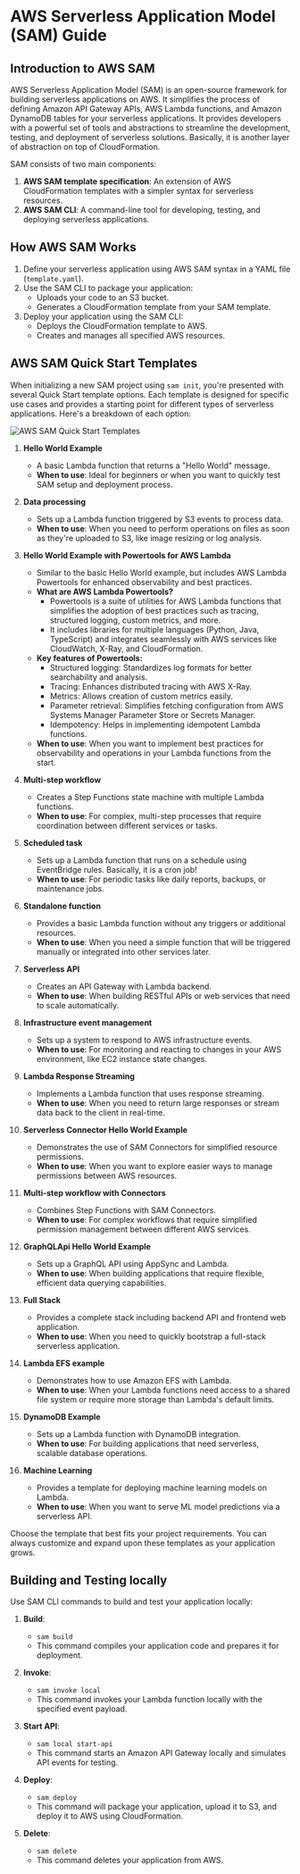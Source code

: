 # AWS Serverless Application Model (SAM) Guide

## Introduction to AWS SAM

AWS Serverless Application Model (SAM) is an open-source framework for building serverless applications on AWS. It simplifies the process of defining Amazon API Gateway APIs, AWS Lambda functions, and Amazon DynamoDB tables for your serverless applications. It provides developers with a powerful set of tools and abstractions to streamline the development, testing, and deployment of serverless solutions. Basically, it is another layer of abstraction on top of CloudFormation.

SAM consists of two main components:
1. **AWS SAM template specification**: An extension of AWS CloudFormation templates with a simpler syntax for serverless resources.
2. **AWS SAM CLI**: A command-line tool for developing, testing, and deploying serverless applications.

## How AWS SAM Works

1. Define your serverless application using AWS SAM syntax in a YAML file (`template.yaml`).
2. Use the SAM CLI to package your application:
   - Uploads your code to an S3 bucket.
   - Generates a CloudFormation template from your SAM template.
3. Deploy your application using the SAM CLI:
   - Deploys the CloudFormation template to AWS.
   - Creates and manages all specified AWS resources.

## AWS SAM Quick Start Templates

When initializing a new SAM project using `sam init`, you're presented with several Quick Start template options. Each template is designed for specific use cases and provides a starting point for different types of serverless applications. Here's a breakdown of each option:

![AWS SAM Quick Start Templates](Screenshot%202024-10-19%20at%201.20.35%20AM.png)

1. **Hello World Example**
   - A basic Lambda function that returns a "Hello World" message.
   - **When to use**: Ideal for beginners or when you want to quickly test SAM setup and deployment process.

2. **Data processing**
   - Sets up a Lambda function triggered by S3 events to process data.
   - **When to use**: When you need to perform operations on files as soon as they're uploaded to S3, like image resizing or log analysis.

3. **Hello World Example with Powertools for AWS Lambda**
   - Similar to the basic Hello World example, but includes AWS Lambda Powertools for enhanced observability and best practices.
   - **What are AWS Lambda Powertools?**
     - Powertools is a suite of utilities for AWS Lambda functions that simplifies the adoption of best practices such as tracing, structured logging, custom metrics, and more.
     - It includes libraries for multiple languages (Python, Java, TypeScript) and integrates seamlessly with AWS services like CloudWatch, X-Ray, and CloudFormation.
   - **Key features of Powertools:**
     - Structured logging: Standardizes log formats for better searchability and analysis.
     - Tracing: Enhances distributed tracing with AWS X-Ray.
     - Metrics: Allows creation of custom metrics easily.
     - Parameter retrieval: Simplifies fetching configuration from AWS Systems Manager Parameter Store or Secrets Manager.
     - Idempotency: Helps in implementing idempotent Lambda functions.
   - **When to use**: When you want to implement best practices for observability and operations in your Lambda functions from the start.

4. **Multi-step workflow**
   - Creates a Step Functions state machine with multiple Lambda functions.
   - **When to use**: For complex, multi-step processes that require coordination between different services or tasks.

5. **Scheduled task**
   - Sets up a Lambda function that runs on a schedule using EventBridge rules. Basically, it is a cron job!
   - **When to use**: For periodic tasks like daily reports, backups, or maintenance jobs.

6. **Standalone function**
   - Provides a basic Lambda function without any triggers or additional resources.
   - **When to use**: When you need a simple function that will be triggered manually or integrated into other services later.

7. **Serverless API**
   - Creates an API Gateway with Lambda backend.
   - **When to use**: When building RESTful APIs or web services that need to scale automatically.

8. **Infrastructure event management**
   - Sets up a system to respond to AWS infrastructure events.
   - **When to use**: For monitoring and reacting to changes in your AWS environment, like EC2 instance state changes.

9. **Lambda Response Streaming**
   - Implements a Lambda function that uses response streaming.
   - **When to use**: When you need to return large responses or stream data back to the client in real-time.

10. **Serverless Connector Hello World Example**
    - Demonstrates the use of SAM Connectors for simplified resource permissions.
    - **When to use**: When you want to explore easier ways to manage permissions between AWS resources.

11. **Multi-step workflow with Connectors**
    - Combines Step Functions with SAM Connectors.
    - **When to use**: For complex workflows that require simplified permission management between different AWS services.

12. **GraphQLApi Hello World Example**
    - Sets up a GraphQL API using AppSync and Lambda.
    - **When to use**: When building applications that require flexible, efficient data querying capabilities.

13. **Full Stack**
    - Provides a complete stack including backend API and frontend web application.
    - **When to use**: When you need to quickly bootstrap a full-stack serverless application.

14. **Lambda EFS example**
    - Demonstrates how to use Amazon EFS with Lambda.
    - **When to use**: When your Lambda functions need access to a shared file system or require more storage than Lambda's default limits.

15. **DynamoDB Example**
    - Sets up a Lambda function with DynamoDB integration.
    - **When to use**: For building applications that need serverless, scalable database operations.

16. **Machine Learning**
    - Provides a template for deploying machine learning models on Lambda.
    - **When to use**: When you want to serve ML model predictions via a serverless API.

Choose the template that best fits your project requirements. You can always customize and expand upon these templates as your application grows.

## Building and Testing locally
Use SAM CLI commands to build and test your application locally:

1. **Build**:
   - `sam build`
   - This command compiles your application code and prepares it for deployment.

2. **Invoke**:
   - `sam invoke local`
   - This command invokes your Lambda function locally with the specified event payload.

3. **Start API**:
   - `sam local start-api`
   - This command starts an Amazon API Gateway locally and simulates API events for testing.

4. **Deploy**:
   - `sam deploy`
   - This command will package your application, upload it to S3, and deploy it to AWS using CloudFormation.

5. **Delete**:
   - `sam delete`
   - This command deletes your application from AWS.
